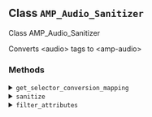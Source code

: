 ## Class `AMP_Audio_Sanitizer`

Class AMP_Audio_Sanitizer

Converts &lt;audio&gt; tags to &lt;amp-audio&gt;

### Methods
<details>
<summary><code>get_selector_conversion_mapping</code></summary>

```php
public get_selector_conversion_mapping()
```

Get mapping of HTML selectors to the AMP component selectors which they may be converted into.


</details>
<details>
<summary><code>sanitize</code></summary>

```php
public sanitize()
```

Sanitize the &lt;audio&gt; elements from the HTML contained in this instance&#039;s Dom\Document.


</details>
<details>
<summary><code>filter_attributes</code></summary>

```php
private filter_attributes( $attributes )
```

&quot;Filter&quot; HTML attributes for &lt;amp-audio&gt; elements.


</details>
